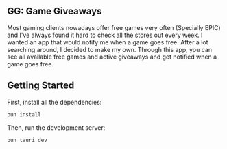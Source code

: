 ## GG: Game Giveaways

Most gaming clients nowadays offer free games very often (Specially EPIC) and I've always found it hard to check all the stores out every week. I wanted an app that would notify me when a game goes free. After a lot searching around, I decided to make my own. Through this app, you can see all available free games and active giveaways and get notified when a game goes free.

## Getting Started

First, install all the dependencies:

```bash
bun install
```

Then, run the development server:

```bash
bun tauri dev
```
